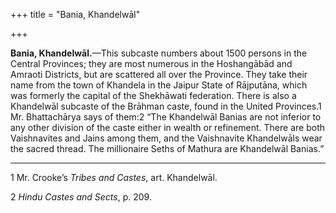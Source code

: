 +++
title = "Bania, Khandelwāl"

+++

**Bania, Khandelwāl.**—This subcaste numbers about 1500 persons in the Central Provinces; they are most numerous in the Hoshangābād and Amraoti Districts, but are scattered all over the Province. They take their name from the town of Khandela in the Jaipur State of Rājputāna, which was formerly the capital of the Shekhāwati federation. There is also a Khandelwāl subcaste of the Brāhman caste, found in the United Provinces.1 Mr. Bhattachārya says of them:2 “The Khandelwāl Banias are not inferior to any other division of the caste either in wealth or refinement. There are both Vaishnavites and Jains among them, and the Vaishnavite Khandelwāls wear the sacred thread. The millionaire Seths of Mathura are Khandelwāl Banias.” 


* * *

1 Mr. Crooke’s *Tribes and Castes*, art. Khandelwāl. 

2 *Hindu Castes and Sects*, p. 209. 



